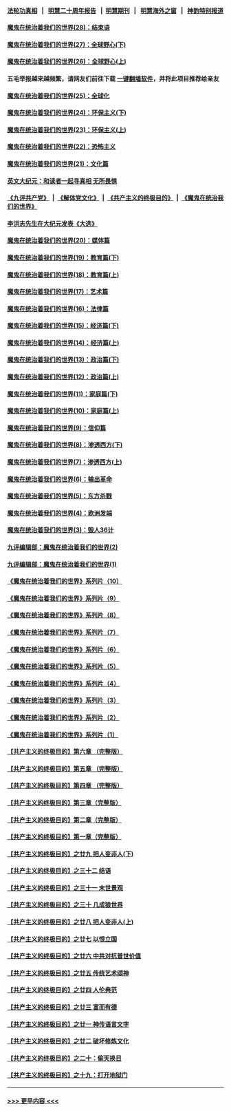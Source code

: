 #### [法轮功真相](https://github.com/gfw-breaker/truth/blob/master/README.md?t=0) &nbsp;&nbsp;|&nbsp;&nbsp; [明慧二十周年报告](https://github.com/gfw-breaker/mh-reports/blob/master/README.md?t=0) &nbsp;&nbsp;|&nbsp;&nbsp;[明慧期刊](https://github.com/gfw-breaker/mh-qikan) &nbsp;&nbsp;|&nbsp;&nbsp; [明慧海外之窗](https://github.com/gfw-breaker/mh-news/blob/master/README.md?t=0) &nbsp;&nbsp;|&nbsp;&nbsp; [神韵特别报道](https://github.com/gfw-breaker/mh-news/blob/master/shenyun.md?t=0)
#### [魔鬼在统治着我们的世界(28)：结束语](../pages/nsc422/n10936246.md?t=06300901) 
#### [魔鬼在统治着我们的世界(27)：全球野心(下)](../pages/nsc422/n10928319.md?t=06300901) 
#### [魔鬼在统治着我们的世界(26)：全球野心(上)](../pages/nsc422/n10900318.md?t=06300901) 
#### 五毛举报越来越频繁，请网友们前往下载 [一键翻墙软件](https://github.com/gfw-breaker/ssr-accounts)，并将此项目推荐给亲友
#### [魔鬼在统治着我们的世界(25)：全球化](../pages/nsc422/n10788205.md?t=06300901) 
#### [魔鬼在统治着我们的世界(24)：环保主义(下)](../pages/nsc422/n10695307.md?t=06300901) 
#### [魔鬼在统治着我们的世界(23)：环保主义(上)](../pages/nsc422/n10688613.md?t=06300901) 
#### [魔鬼在统治着我们的世界(22)：恐怖主义](../pages/nsc422/n10614727.md?t=06300901) 
#### [魔鬼在统治着我们的世界(21)：文化篇](../pages/nsc422/n10597706.md?t=06300901) 
#### [英文大纪元：和读者一起寻真相 无所畏惧](../pages/nsc422/n12542027.md?t=06300901) 
#### [《九评共产党》](https://github.com/begood0513/9ping.md/blob/master/README.md) &nbsp;|&nbsp; [《解体党文化》](../../../../jtdwh.md/blob/master/README.md)  &nbsp;|&nbsp; [《共产主义的终极目的》](../../../../gczydzjmd.md/blob/master/README.md) &nbsp;|&nbsp; [《魔鬼在统治我们的世界》](../../../../mgztzwmdsj.md/blob/master/README.md) 
#### [李洪志先生在大纪元发表《大选》](../pages/nsc422/n12534746.md?t=06300901) 
#### [魔鬼在统治着我们的世界(20)：媒体篇](../pages/nsc422/n10586579.md?t=06300901) 
#### [魔鬼在统治着我们的世界(19)：教育篇(下)](../pages/nsc422/n10564808.md?t=06300901) 
#### [魔鬼在统治着我们的世界(18)：教育篇(上)](../pages/nsc422/n10526970.md?t=06300901) 
#### [魔鬼在统治着我们的世界(17)：艺术篇](../pages/nsc422/n10499093.md?t=06300901) 
#### [魔鬼在统治着我们的世界(16)：法律篇](../pages/nsc422/n10485969.md?t=06300901) 
#### [魔鬼在统治着我们的世界(15)：经济篇(下)](../pages/nsc422/n10469975.md?t=06300901) 
#### [魔鬼在统治着我们的世界(14)：经济篇(上)](../pages/nsc422/n10457370.md?t=06300901) 
#### [魔鬼在统治着我们的世界(13)：政治篇(下)](../pages/nsc422/n10448270.md?t=06300901) 
#### [魔鬼在统治着我们的世界(12)：政治篇(上)](../pages/nsc422/n10444576.md?t=06300901) 
#### [魔鬼在统治着我们的世界(11)：家庭篇(下)](../pages/nsc422/n10440961.md?t=06300901) 
#### [魔鬼在统治着我们的世界(10)：家庭篇(上)](../pages/nsc422/n10435448.md?t=06300901) 
#### [魔鬼在统治着我们的世界(9)：信仰篇](../pages/nsc422/n10432159.md?t=06300901) 
#### [魔鬼在统治着我们的世界(8)：渗透西方(下)](../pages/nsc422/n10429603.md?t=06300901) 
#### [魔鬼在统治着我们的世界(7)：渗透西方(上)](../pages/nsc422/n10426013.md?t=06300901) 
#### [魔鬼在统治着我们的世界(6)：输出革命](../pages/nsc422/n10421536.md?t=06300901) 
#### [魔鬼在统治着我们的世界(5)：东方杀戮](../pages/nsc422/n10417707.md?t=06300901) 
#### [魔鬼在统治着我们的世界(4)：欧洲发端](../pages/nsc422/n10414890.md?t=06300901) 
#### [魔鬼在统治着我们的世界(3)：毁人36计](../pages/nsc422/n10411583.md?t=06300901) 
#### [九评编辑部：魔鬼在统治着我们的世界(2)](../pages/nsc422/n10410036.md?t=06300901) 
#### [九评编辑部：魔鬼在统治着我们的世界(1)](../pages/nsc422/n10406825.md?t=06300901) 
#### [《魔鬼在统治着我们的世界》系列片（10）](../pages/nsc422/n12292670.md?t=06300901) 
#### [《魔鬼在统治着我们的世界》系列片（9）](../pages/nsc422/n12290859.md?t=06300901) 
#### [《魔鬼在统治着我们的世界》系列片（8）](../pages/nsc422/n12287445.md?t=06300901) 
#### [《魔鬼在统治着我们的世界》系列片（7）](../pages/nsc422/n12283425.md?t=06300901) 
#### [《魔鬼在统治着我们的世界》系列片（6）](../pages/nsc422/n12282314.md?t=06300901) 
#### [《魔鬼在统治着我们的世界》系列片（5）](../pages/nsc422/n12281419.md?t=06300901) 
#### [《魔鬼在统治着我们的世界》系列片（4）](../pages/nsc422/n12274024.md?t=06300901) 
#### [《魔鬼在统治着我们的世界》系列片（3）](../pages/nsc422/n12271322.md?t=06300901) 
#### [《魔鬼在统治着我们的世界》系列片（2）](../pages/nsc422/n12269049.md?t=06300901) 
#### [《魔鬼在统治着我们的世界》系列片（1）](../pages/nsc422/n12267575.md?t=06300901) 
#### [【共产主义的终极目的】第六章 （完整版）](../pages/nsc422/n11428913.md?t=06300901) 
#### [【共产主义的终极目的】第五章 （完整版）](../pages/nsc422/n11428912.md?t=06300901) 
#### [【共产主义的终极目的】第四章 （完整版）](../pages/nsc422/n11428907.md?t=06300901) 
#### [【共产主义的终极目的】第三章（完整版）](../pages/nsc422/n11428848.md?t=06300901) 
#### [【共产主义的终极目的】第二章（完整版）](../pages/nsc422/n11428831.md?t=06300901) 
#### [【共产主义的终极目的】第一章（完整版）](../pages/nsc422/n11417651.md?t=06300901) 
#### [【共产主义的终极目的】之廿九 把人变非人(下)](../pages/nsc422/n11344140.md?t=06300901) 
#### [【共产主义的终极目的】之三十二 结语](../pages/nsc422/n11360535.md?t=06300901) 
#### [【共产主义的终极目的】之三十一 末世景观](../pages/nsc422/n11351129.md?t=06300901) 
#### [【共产主义的终极目的】之三十 几成狼世界](../pages/nsc422/n11348280.md?t=06300901) 
#### [【共产主义的终极目的】之廿八 把人变非人(上)](../pages/nsc422/n11340492.md?t=06300901) 
#### [【共产主义的终极目的】之廿七 以恨立国](../pages/nsc422/n11336944.md?t=06300901) 
#### [【共产主义的终极目的】之廿六 中共对抗普世价值](../pages/nsc422/n11324785.md?t=06300901) 
#### [【共产主义的终极目的】之廿五 传统艺术颂神](../pages/nsc422/n11296396.md?t=06300901) 
#### [【共产主义的终极目的】之廿四 人伦典范](../pages/nsc422/n11296397.md?t=06300901) 
#### [【共产主义的终极目的】之廿三 富而有德](../pages/nsc422/n11283598.md?t=06300901) 
#### [【共产主义的终极目的】之廿一 神传语言文字](../pages/nsc422/n11263265.md?t=06300901) 
#### [【共产主义的终极目的】之廿二 破坏修炼文化](../pages/nsc422/n11245728.md?t=06300901) 
#### [【共产主义的终极目的】之二十：偷天换日](../pages/nsc422/n11238846.md?t=06300901) 
#### [【共产主义的终极目的】之十九：打开地狱门](../pages/nsc422/n11206376.md?t=06300901) 

----
#### [ >>> 更早内容 <<< ](../indexes/nsc422-earlier.md)
